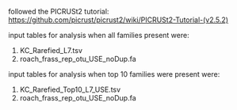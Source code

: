 followed the PICRUSt2 tutorial: https://github.com/picrust/picrust2/wiki/PICRUSt2-Tutorial-(v2.5.2)

input tables for analysis when all families present were:
1. KC_Rarefied_L7.tsv
2. roach_frass_rep_otu_USE_noDup.fa

input tables for analysis when top 10 families were present were: 
1. KC_Rarefied_Top10_L7_USE.tsv
2. roach_frass_rep_otu_USE_noDup.fa

